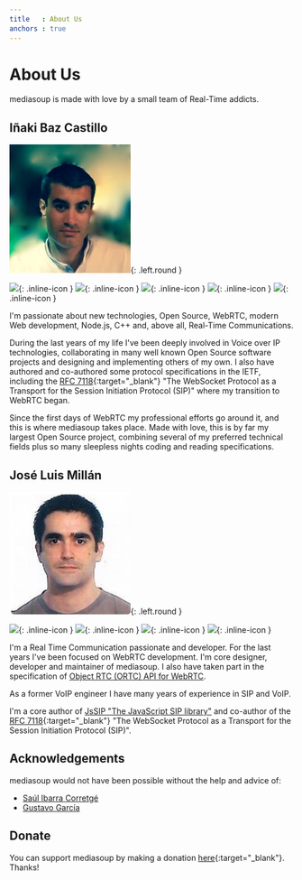 ```yaml
---
title   : About Us
anchors : true
---
```



# About Us

mediasoup is made with love by a small team of Real-Time addicts.


## Iñaki Baz Castillo

![Iñaki Baz Castillo][ibc-photo]{: .left.round }

[![][website-icon]][ibc-website-url]{: .inline-icon }
[![][github-icon]][ibc-github-url]{: .inline-icon }
[![][github-icon]][versatica-github-url]{: .inline-icon }
[![][linkedin-icon]][ibc-linkedin-url]{: .inline-icon }
[![][twitter-icon]][ibc-twitter-url]{: .inline-icon }
<!-- [![][upwork-icon]][ibc-upwork-url]{: .inline-icon } -->

I'm passionate about new technologies, Open Source, WebRTC, modern Web development, Node.js, C++ and, above all, Real-Time Communications.

During the last years of my life I've been deeply involved in Voice over IP technologies, collaborating in many well known Open Source software projects and designing and implementing others of my own. I also have authored and co-authored some protocol specifications in the IETF, including the [RFC 7118][rfc7118-url]{:target="_blank"} "The WebSocket Protocol as a Transport for the Session Initiation Protocol (SIP)" where my transition to WebRTC began.

Since the first days of WebRTC my professional efforts go around it, and this is where mediasoup takes place. Made with love, this is by far my largest Open Source project, combining several of my preferred technical fields plus so many sleepless nights coding and reading specifications.


## José Luis Millán

![José Luis Millán][jmillan-photo]{: .left.round }

[![][github-icon]][jmillan-github-url]{: .inline-icon }
[![][github-icon]][versatica-github-url]{: .inline-icon }
[![][linkedin-icon]][jmillan-linkedin-url]{: .inline-icon }
[![][twitter-icon]][jmillan-twitter-url]{: .inline-icon }

I'm a Real Time Communication passionate and developer. For the last years I've been focused on WebRTC development. I'm core designer, developer and maintainer of mediasoup. I also have taken part in the specification of [Object RTC (ORTC) API for WebRTC][ortc-draft-url].

As a former VoIP engineer I have many years of experience in SIP and VoIP.

I'm a core author of [JsSIP "The JavaScript SIP library"][jssip-url] and co-author of the [RFC 7118][rfc7118-url]{:target="_blank"} "The WebSocket Protocol as a Transport for the Session Initiation Protocol (SIP)".


## Acknowledgements

mediasoup would not have been possible without the help and advice of:

* [Saúl Ibarra Corretgé][saghul-personal-url]
* [Gustavo García][gustavo-personal-url]


## Donate

You can support mediasoup by making a donation [here][paypal-url]{:target="_blank"}. Thanks!




[ibc-photo]: /images/ibc.jpg
[ibc-website-url]: https://inakibaz.me
[ibc-github-url]: https://github.com/ibc
[ibc-linkedin-url]: https://linkedin.com/in/inakibaz
[ibc-twitter-url]: https://twitter.com/ibc_tw
[ibc-upwork-url]: https://www.upwork.com/o/profiles/users/_~01d3a30a4d8a3d0690/

[jmillan-photo]: /images/jmillan.jpg
[jmillan-github-url]: https://github.com/jmillan
[jmillan-linkedin-url]: https://www.linkedin.com/in/jos%C3%A9-luis-mill%C3%A1n-a423683b/
[jmillan-twitter-url]: https://twitter.com/jomivi

[versatica-github-url]: https://github.com/versatica

[website-icon]: /images/icon-website.svg
[github-icon]: /images/icon-github.svg
[linkedin-icon]: /images/icon-linkedin.svg
[twitter-icon]: /images/icon-twitter.svg
[upwork-icon]: /images/icon-upwork.svg

[rfc7118-url]: https://tools.ietf.org/html/rfc7118
[saghul-personal-url]: https://about.me/saghul
[gustavo-personal-url]: http://www.rtcbits.com
[paypal-url]: https://paypal.me/inakibazcastillo/100
[ortc-draft-url]: http://draft.ortc.org
[jssip-url]: https://jssip.net


